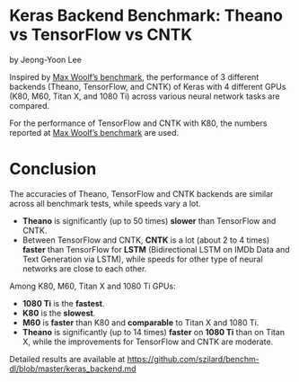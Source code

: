 # Keras Backend Benchmark: Theano vs TensorFlow vs CNTK

by Jeong-Yoon Lee

Inspired by [Max Woolf’s benchmark](http://minimaxir.com/2017/06/keras-cntk/), the performance of 3 different backends (Theano, TensorFlow, and CNTK) of Keras with 4 different GPUs (K80, M60, Titan X, and 1080 Ti) across various neural network tasks are compared.

For the performance of TensorFlow and CNTK with K80, the numbers reported at [Max Woolf’s benchmark](http://minimaxir.com/2017/06/keras-cntk/) are used.

# Conclusion

The accuracies of Theano, TensorFlow and CNTK backends are similar across all benchmark tests, while speeds vary a lot.

* **Theano** is significantly (up to 50 times) **slower** than TensorFlow and CNTK.
* Between TensorFlow and CNTK, **CNTK** is a lot (about 2 to 4 times) **faster** than TensorFlow for **LSTM** (Bidirectional LSTM on IMDb Data and Text Generation via LSTM), while speeds for other type of neural networks are close to each other.

Among K80, M60, Titan X and 1080 Ti GPUs:

* **1080 Ti** is the **fastest**.
* **K80** is the **slowest**.
* **M60** is **faster** than K80 and **comparable** to Titan X and 1080 Ti.
* **Theano** is significantly (up to 14 times) **faster** on **1080 Ti** than on Titan X, while the improvements for TensorFlow and CNTK are moderate.

Detailed results are available at https://github.com/szilard/benchm-dl/blob/master/keras_backend.md